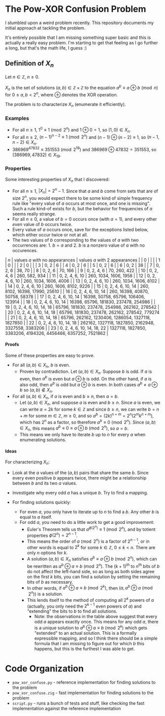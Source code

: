 # The Pow-XOR Confusion Problem

I stumbled upon a weird problem recently. This repository documents my initial approach at tackling the problem.

It's entirely possible that I am missing something super basic and this is actually a really easy problem. I'm starting to get that feeling as I go further a long, but that's the math life, I guess :)

## Definition of $X_n$

Let $n \in \mathbb{Z}$, $n \geq 0$.

$X_n$ is the set of solutions $(a, b) \in \mathbb{Z} \times \mathbb{Z}$ to the equation $a^b \equiv a \oplus b \pmod{n}$ for $0 \leq a,b < 2^n$, where $\oplus$ denotes the XOR operation.

The problem is to characterize $X_n$ (enumerate it efficiently).

### Examples

 * For all $n \geq 1$, $1^0 \equiv 1 \pmod{2^n}$ and $1 \oplus 0 = 1$, so $(1, 0) \in X_n$.
 * For all $n \geq 2$, $(n-1)^{n-2} \equiv 1 \pmod{2^n}$ and $(n-1) \oplus (n-2) \equiv 1$, so $(n-1, n-2) \in X_n$.
 * $386969^{47832} \equiv 351553 \pmod{2^{19}}$ and $386969 \oplus 47832 = 351553$, so $(386969, 47832) \in X_{19}$.

### Properties

Some interesting properties of $X_n$ that I discovered:
 * For all $n \geq 1$, $|X_n| = 2^n-1$. Since that $a$ and $b$ come from sets that are of size $2^n$, you would expect there to be some kind of simple frequency rule like "every value of $a$ occurs at most once, and one is missing". Such a rule kind-of exists for $b$, but the behavior for frequencies of $a$ seems really strange.
 * For all $n \geq 0$, a value of $b=0$ occurs once (with $a=1$), and every other _even_ value of $b$ occurs twice.
 * Every value of $a$ occurs once, save for the exceptions listed below, which either occur twice or not at all.
 * The two values of $b$ corresponding to the values of $a$ with two occurrences are: 1. $b=a$ and 2. $b$ is a nonzero value of $a$ with no occurences.

| $n$ | values $a$ with no appearances | values $a$ with 2 appearances                                 |
| 0   |                                |                                                               |
| 1   | 0                              |                                                               |
| 2   | 0                              |                                                               |
| 3   | 0, 2                           | 6                                                             |
| 4   | 0, 2                           | 6                                                             |
| 5   | 0, 2                           | 6                                                             |
| 6   | 0, 2                           | 38                                                            |
| 7   | 0, 2, 6                        | 38, 70                                                        |
| 8   | 0, 2, 6                        | 70, 166                                                       |
| 9   | 0, 2, 4, 6                     | 70, 260, 422                                                  |
| 10  | 0, 2, 4, 6                     | 260, 582, 934                                                 |
| 11  | 0, 2, 4, 6, 10                 | 260, 1034, 1606, 1958                                         |
| 12  | 0, 2, 4, 6, 10                 | 260, 1034, 1606, 4006                                         |
| 13  | 0, 2, 4, 6, 10                 | 260, 1034, 1606, 8102                                         |
| 14  | 0, 2, 4, 6, 10                 | 260, 1606, 8102, 9226                                         |
| 15  | 0, 2, 4, 6, 10, 14             | 260, 8102, 16398, 17990, 25610                                |
| 16  | 0, 2, 4, 6, 10, 14             | 260, 16398, 40870, 50758, 58378                               |
| 17  | 0, 2, 4, 6, 10, 14             | 16398, 50758, 65796, 106406, 123914                           |
| 18  | 0, 2, 4, 6, 10, 14             | 16398, 65796, 181830, 237478, 254986                          |
| 19  | 0, 2, 4, 6, 10, 14, 18         | 65796, 181830, 237478, 254986, 262162, 278542                 |
| 20  | 0, 2, 4, 6, 10, 14, 18         | 65796, 181830, 237478, 262162, 278542, 779274                 |
| 21  | 0, 2, 4, 6, 10, 14, 18         | 65796, 262162, 1230406, 1286054, 1327118, 1827850             |
| 22  | 0, 2, 4, 6, 10, 14, 18         | 262162, 1327118, 1827850, 2162948, 3327558, 3383206           |
| 23  | 0, 2, 4, 6, 10, 14, 18, 22     | 1327118, 1827850, 3383206, 4194326, 4456466, 6357252, 7521862 |

#### Proofs

Some of these properties are easy to prove.
 * For all $(a, b) \in X_n$, $b$ is even.
   * Proven by contradiction. Let $(a, b) \in X_n$. Suppose $b$ is odd. If $a$ is even, then $a^b$ is even but $a \oplus b$ is odd. On the other hand, if $a$ is also odd, then $a^b$ is odd but $a \oplus b$ is even. In both cases $a^b \neq a \oplus b$ so $(a, b) \not \in X_n$.
 * For all $(a, b) \in X_n$, if $a$ is even and $b \geq n$, then $a = b$.
   * Let $(a, b) \in X_n$, and suppose $a$ is even and $b \geq n$. Since $a$ is even, we can write $a=2k$ for some $k \in \mathbb{Z}$ and since $b \geq n$, we can write $b = n + m$ for some $m \in \mathbb{Z}$, $m \geq 0$, and so $a^b = (2k)^{n + m} = 2^n (2^mk^{n+m})$, which has $2^n$ as a factor, so therefore $a^b \equiv 0 \pmod{2^n}$. Since $(a, b) \in X_n$, this means $a^b \equiv 0 \equiv a \oplus b \pmod{2^n}$, so $a = b$.
   * This means we only have to iterate $b$ up to $n$ for every $a$ when enumerating solutions.

#### Ideas

For characterizing $X_n$:

 * Look at the $a$ values of the $(a, b)$ pairs that share the same $b$. Since every even positive $b$ appears twice, there might be a relationship between $b$ and its two $a$ values.
 * Investigate why every odd $a$ has a unique $b$. Try to find a mapping.

 * For finding solutions quickly:
   * For even $a$, you only have to iterate up to $n$ to find a $b$. Any other $b$ is equal to $a$ itself.
   * For odd $a$, you need to do a little work to get a good improvement:
     * Euler's Theorem tells us that $a^{\phi(2^n)} \equiv 1 \pmod{2^n}$, and by totient properties $\phi(2^n) = 2^{n-1}$.
     * This means the order of $a \pmod{2^n}$ is a factor of $2^{n-1}$, or in other words is equal to $2^k$ for some $k \in \mathbb{Z}$, $0 \leq k < n$. There are only $n$ options for $k$.
     * A solution $(a, b) \in X_n$ satisfies $a^b \equiv a \oplus b \pmod{2^n}$, which can be rewritten as $a^b \oplus a \equiv b \pmod{2^n}$. The $(k+1)^{th}$ to $n^{th}$ bits of $b$ do not affect the left-hand side, so as long as both sides agree on the first $k$ bits, you can find a solution by setting the remaining bits of $b$ as necessary.
     * In other words, if $a^b \oplus a \equiv b \pmod{2^k}$, then $(a, a^b \oplus a \pmod{2^n})$ is a solution.
     * This lends itself to the method of computing all $2^k$ powers of $a$ (actually, you only need the $2^{k-1}$ even powers of $a$) and "extending" the bits to $b$ to find all solutions.
       * Note: the observations in the table above suggest that every odd $a$ appears exactly once. This means for any odd $a$, there is a unique solution to $a^b \oplus a \equiv b \pmod{2^k}$ which gets "extended" to an actual solution. This is a formally expressible mapping, and so I think there should be a simple formula that I am missing to figure out for which $b$ this happens, but this is the furthest I was able to get.

# Code Organization

 * `pow_xor_confuse.py` - reference implementation for finding solutions to the problem
 * `pow_xor_confuse.zig` - fast implementation for finding solutions to the problem
 * `script.py` - runs a bunch of tests and stuff, like checking the fast implementation against the reference implementation

